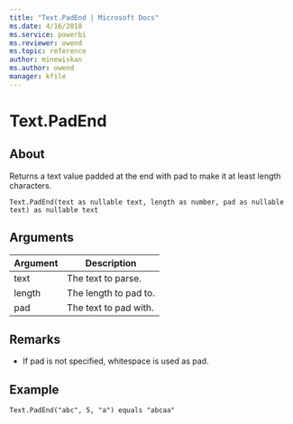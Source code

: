 ```yaml
---
title: "Text.PadEnd | Microsoft Docs"
ms.date: 4/16/2018
ms.service: powerbi
ms.reviewer: owend
ms.topic: reference
author: minewiskan
ms.author: owend
manager: kfile
---
```

# Text.PadEnd

  
## About  
Returns a text value padded at the end with pad to make it at least length characters.  
  
```  
Text.PadEnd(text as nullable text, length as number, pad as nullable text) as nullable text  
```  
  
## Arguments  
  
|Argument|Description|  
|------------|---------------|  
|text|The text to parse.|  
|length|The length to pad to.|  
|pad|The text to pad with.|  
  
## <a name="__toc360788905"></a>Remarks  
  
-   If pad is not specified, whitespace is used as pad.  
  
## Example  
  
```  
Text.PadEnd("abc", 5, "a") equals "abcaa"  
```  
